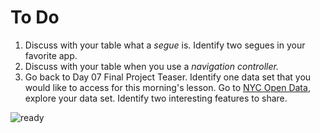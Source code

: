 # To Do

1. Discuss with your table what a *segue* is.  Identify two segues in your favorite app.
2. Discuss with your table when you use a *navigation controller.*
3. Go back to Day 07 Final Project Teaser.  Identify one data set that you would like to access for this morning's lesson.  Go to [NYC Open Data](https://nycopendata.socrata.com/data), explore your data set.  Identify two interesting features to share.


![ready](http://i.giphy.com/3oEdv5hgaihi21MhyM.gif)
